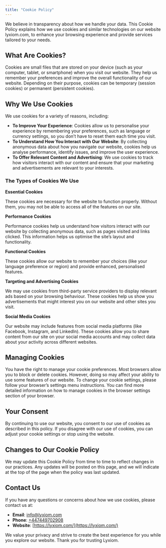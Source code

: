 ```yaml
---
title: "Cookie Policy"
---
```


We believe in transparency about how we handle your data. This Cookie Policy explains how we use cookies and similar technologies on our website lyxiom.com, to enhance your browsing experience and provide services tailored to your needs.

## **What Are Cookies?**

Cookies are small files that are stored on your device (such as your computer, tablet, or smartphone) when you visit our website. They help us remember your preferences and improve the overall functionality of our website. Depending on their purpose, cookies can be temporary (session cookies) or permanent (persistent cookies).

## **Why We Use Cookies**

We use cookies for a variety of reasons, including:

- **To Improve Your Experience**: Cookies allow us to personalise your experience by remembering your preferences, such as language or currency settings, so you don’t have to reset them each time you visit.
- **To Understand How You Interact with Our Website**: By collecting anonymous data about how you navigate our website, cookies help us analyse performance, identify issues, and improve the user experience.
- **To Offer Relevant Content and Advertising**: We use cookies to track how visitors interact with our content and ensure that your marketing and advertisements are relevant to your interests.

### **The Types of Cookies We Use**

**Essential Cookies**

These cookies are necessary for the website to function properly. Without them, you may not be able to access all of the features on our site.

**Performance Cookies**

Performance cookies help us understand how visitors interact with our website by collecting anonymous data, such as pages visited and links clicked. This information helps us optimise the site’s layout and functionality.

**Functional Cookies**

These cookies allow our website to remember your choices (like your language preference or region) and provide enhanced, personalised features.

**Targeting and Advertising Cookies**

We may use cookies from third-party service providers to display relevant ads based on your browsing behaviour. These cookies help us show you advertisements that might interest you on our website and other sites you visit.

**Social Media Cookies**

Our website may include features from social media platforms (like Facebook, Instagram, and LinkedIn). These cookies allow you to share content from our site on your social media accounts and may collect data about your activity across different websites.

## **Managing Cookies**

You have the right to manage your cookie preferences. Most browsers allow you to block or delete cookies. However, doing so may affect your ability to use some features of our website. To change your cookie settings, please follow your browser’s settings menu instructions. You can find more detailed information on how to manage cookies in the browser settings section of your browser.

## **Your Consent**

By continuing to use our website, you consent to our use of cookies as described in this policy. If you disagree with our use of cookies, you can adjust your cookie settings or stop using the website.

## **Changes to Our Cookie Policy**

We may update this Cookie Policy from time to time to reflect changes in our practices. Any updates will be posted on this page, and we will indicate at the top of the page when the policy was last updated.

## **Contact Us**

If you have any questions or concerns about how we use cookies, please contact us at:

- **Email**: [info@lyxiom.com](mailto:info@lyxiom.com)
- **Phone**: [+447449702908](tel:+447449702908)
- **Website**: [https://lyxiom.com/](https://lyxiom.com/)

We value your privacy and strive to create the best experience for you while you explore our website. Thank you for trusting Lyxiom.
